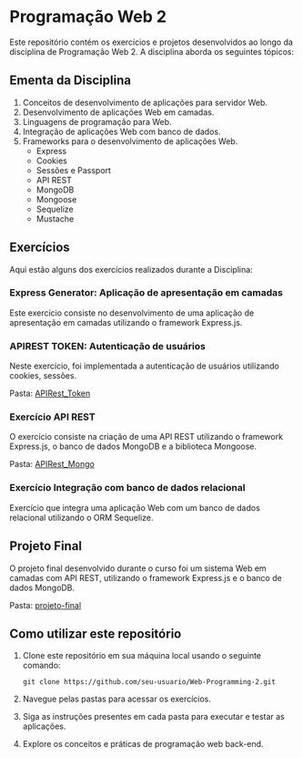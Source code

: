 # Programação Web 2

Este repositório contém os exercícios e projetos desenvolvidos ao longo da disciplina de Programação Web 2. A disciplina aborda os seguintes tópicos:

## Ementa da Disciplina

1. Conceitos de desenvolvimento de aplicações para servidor Web.
2. Desenvolvimento de aplicações Web em camadas.
3. Linguagens de programação para Web.
4. Integração de aplicações Web com banco de dados.
5. Frameworks para o desenvolvimento de aplicações Web.
   - Express
   - Cookies
   - Sessões e Passport
   - API REST
   - MongoDB
   - Mongoose
   - Sequelize
   - Mustache

## Exercícios

Aqui estão alguns dos exercícios realizados durante a Disciplina:

### Express Generator: Aplicação de apresentação em camadas

Este exercício consiste no desenvolvimento de uma aplicação de apresentação em camadas utilizando o framework Express.js.

### APIREST TOKEN: Autenticação de usuários

Neste exercício, foi implementada a autenticação de usuários utilizando cookies, sessões.

Pasta: [APIRest_Token](./APIRest_Token)

### Exercício API REST

O exercício consiste na criação de uma API REST utilizando o framework Express.js, o banco de dados MongoDB e a biblioteca Mongoose.

Pasta: [APIRest_Mongo](./APIRest_Mongo)

### Exercício Integração com banco de dados relacional

Exercício que integra uma aplicação Web com um banco de dados relacional utilizando o ORM Sequelize.

## Projeto Final

O projeto final desenvolvido durante o curso foi um sistema Web em camadas com API REST, utilizando o framework Express.js e o banco de dados MongoDB.

Pasta: [projeto-final](./Projeto_WEB)

## Como utilizar este repositório

1. Clone este repositório em sua máquina local usando o seguinte comando:

   ```
   git clone https://github.com/seu-usuario/Web-Programming-2.git
   ```

2. Navegue pelas pastas para acessar os exercícios.

3. Siga as instruções presentes em cada pasta para executar e testar as aplicações.

4. Explore os conceitos e práticas de programação web back-end.